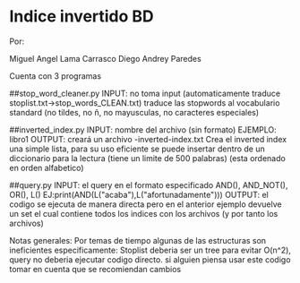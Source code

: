 # Indice invertido BD

Por:

Miguel Angel Lama Carrasco
Diego Andrey Paredes

Cuenta con 3 programas

##stop_word_cleaner.py
INPUT: no toma input (automaticamente traduce stoplist.txt->stop_words_CLEAN.txt)
traduce las stopwords al vocabulario standard
(no tildes, no ñ, no mayusculas, no caracteres especiales)

##inverted_index.py
INPUT: nombre del archivo (sin formato)
EJEMPLO: libro1
OUTPUT: creará un archivo -inverted-index.txt
Crea el inverted index una simple lista, para su uso eficiente se puede insertar dentro de un diccionario para la lectura
(tiene un limite de 500 palabras)
(esta ordenado en orden alfabetico)

##query.py
INPUT: el query en el formato especificado AND(), AND_NOT(), OR(), L()
EJ:print(AND(L("acaba"),L("afortunadamente")))
OUTPUT: el codigo se ejecuta de manera directa pero en el anterior ejemplo devuelve un set el cual contiene todos los indices con los archivos (y por tanto los archivos)


Notas generales:
Por temas de tiempo algunas de las estructuras son ineficientes especificamente: Stoplist deberia ser un tree para evitar O(n^2), query no deberia ejecutar codigo directo.
si alguien piensa usar este codigo tomar en cuenta que se recomiendan cambios

